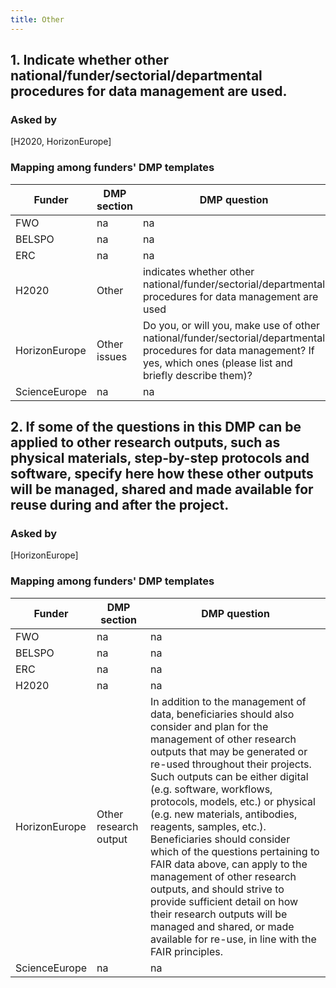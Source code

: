 ```yaml
---
title: Other
---
```


## 1. Indicate whether other national/funder/sectorial/departmental procedures for data management are used.

### Asked by
[H2020, HorizonEurope]

<!--### Meaning-->

<!--### Example answers-->

### Mapping among funders' DMP templates

| Funder        | DMP section  | DMP question                                                                                                                                                              |
|---------------|--------------|---------------------------------------------------------------------------------------------------------------------------------------------------------------------------|
| FWO           | na           | na                                                                                                                                                                        |
| BELSPO        | na           | na                                                                                                                                                                        |
| ERC           | na           | na                                                                                                                                                                        |
| H2020         | Other        | indicates whether other national/funder/sectorial/departmental procedures for data management are used                                                                    |
| HorizonEurope | Other issues | Do you, or will you, make use of other national/funder/sectorial/departmental procedures for data management? If yes, which ones (please list and briefly describe them)? |
| ScienceEurope | na           | na                                                                                                                                                                        |

## 2. If some of the questions in this DMP can be applied to other research outputs, such as physical materials, step-by-step protocols and software, specify here how these other outputs will be managed, shared and made available for reuse during and after the project.

### Asked by
[HorizonEurope]

<!--### Meaning-->

<!--### Example answers-->

### Mapping among funders' DMP templates

| Funder        | DMP section           | DMP question                                                                                                                                                                                                                                                                                                                                                                                                                                                                                                                                                                                                                                                                  |
|---------------|-----------------------|-------------------------------------------------------------------------------------------------------------------------------------------------------------------------------------------------------------------------------------------------------------------------------------------------------------------------------------------------------------------------------------------------------------------------------------------------------------------------------------------------------------------------------------------------------------------------------------------------------------------------------------------------------------------------------|
| FWO           | na                    | na                                                                                                                                                                                                                                                                                                                                                                                                                                                                                                                                                                                                                                                                            |
| BELSPO        | na                    | na                                                                                                                                                                                                                                                                                                                                                                                                                                                                                                                                                                                                                                                                            |
| ERC           | na                    | na                                                                                                                                                                                                                                                                                                                                                                                                                                                                                                                                                                                                                                                                            |
| H2020         | na                    | na                                                                                                                                                                                                                                                                                                                                                                                                                                                                                                                                                                                                                                                                            |
| HorizonEurope | Other research output | In addition to the management of data, beneficiaries should also consider and plan for the management of other research outputs that may be generated or re-used throughout their projects. Such outputs can be either digital (e.g. software, workflows, protocols, models, etc.) or physical (e.g. new materials, antibodies, reagents, samples, etc.). Beneficiaries should consider which of the questions pertaining to FAIR data above, can apply to the management of other research outputs, and should strive to provide sufficient detail on how their research outputs will be managed and shared, or made available for re-use, in line with the FAIR principles. |
| ScienceEurope | na                    | na                                                                                                                                                                                                                                                                                                                                                                                                                                                                                                                                                                                                                                                                            |
